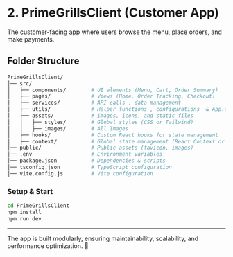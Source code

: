 # **2. PrimeGrillsClient** (Customer App)  

The customer-facing app where users browse the menu, place orders, and make payments.  

## **Folder Structure**

```bash
PrimeGrillsClient/  
│── src/  
│   ├── components/        # UI elements (Menu, Cart, Order Summary)  
│   ├── pages/             # Views (Home, Order Tracking, Checkout)  
│   ├── services/          # API calls , data management 
│   ├── utils/             # Helper functions , configurations  & App.ts  
│   ├── assets/            # Images, icons, and static files  
│   │   ├── styles/        # Global styles (CSS or Tailwind)
│   │   ├── images/        # All Images 
│   ├── hooks/             # Custom React hooks for state management 
│   ├── context/           # Global state management (React Context or Redux/Context API)
│── public/                # Public assets (favicon, images)  
│── .env                   # Environment variables  
│── package.json           # Dependencies & scripts  
│── tsconfig.json          # TypeScript configuration  
│── vite.config.js         # Vite configuration  
```

### **Setup & Start**  

```bash
cd PrimeGrillsClient  
npm install  
npm run dev  
```

---
The app is built modularly, ensuring maintainability, scalability, and performance optimization. 🚀

